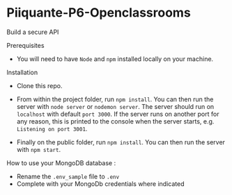 # Piiquante-P6-Openclassrooms

Build a secure API

Prerequisites
- You will need to have `Node` and `npm` installed locally on your machine.

Installation
- Clone this repo.

- From within the project folder, run `npm install`. You can then run the server with `node server` or `nodemon server`. The server should run on `localhost` with default `port 3000`. If the server runs on another port for any reason, this is printed to the console when the server starts, e.g. `Listening on port 3001`.

- Finally on the public folder, run `npm install`. You can then run the server with `npm start`.


How to use your MongoDB database :
- Rename the `.env_sample` file to `.env`
- Complete with your MongoDb credentials where indicated
